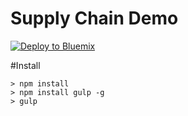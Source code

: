 # Supply Chain Demo

[![Deploy to Bluemix](https://bluemix.net/deploy/button.png)](https://bluemix.net/deploy?repository=https://github.com/blockbustersteam/checkit-web.git)

#Install

	> npm install
	> npm install gulp -g
	> gulp
